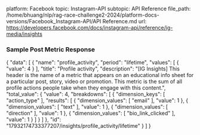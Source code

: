 platform: Facebook
topic: Instagram-API
subtopic: API Reference
file_path: /home/bhuang/nlp/rag-race-challenge2-2024/platform-docs-versions/Facebook_Instagram-API/API Reference.md
url: https://developers.facebook.com/docs/instagram-api/reference/ig-media/insights


### Sample Post Metric Response

{
  "data": \[
    {
      "name": "profile\_activity",
      "period": "lifetime",
      "values": \[
        {
          "value": 4
        }
      \],
      "title": "Profile activity",
      "description": "\[IG Insights\] This header is the name of a metric that appears on an educational info sheet for a particular post, story, video or promotion. This metric is the sum of all profile actions people take when they engage with this content.",
      "total\_value": {
        "value": 4,
        "breakdowns": \[
          {
            "dimension\_keys": \[
              "action\_type"
            \],
            "results": \[
              {
                "dimension\_values": \[
                  "email"
                \],
                "value": 1
              },
              {
                "dimension\_values": \[
                  "text"
                \],
                "value": 1
              },
              {
                "dimension\_values": \[
                  "direction"
                \],
                "value": 1
              },
              {
                "dimension\_values": \[
                  "bio\_link\_clicked"
                \],
                "value": 1
              }
            \]
          }
        \]
      },
      "id": "17932174733377207/insights/profile\_activity/lifetime"
    }
  \]
}